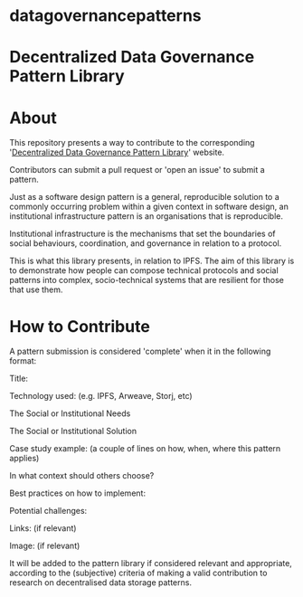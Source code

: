 # datagovernancepatterns
# Decentralized Data Governance Pattern Library

# About
This repository presents a way to contribute to the corresponding '[Decentralized Data Governance Pattern Library](https://beta.portrait.gg/0x1018c3A71997D2171E915ea89f704d9a192823EF)' website.

Contributors can submit a pull request or 'open an issue' to submit a pattern.

Just as a software design pattern is a general, reproducible solution to a commonly occurring problem within a given context in software design, an institutional infrastructure pattern is an organisations that is reproducible.

Institutional infrastructure is the mechanisms that set the boundaries of social behaviours, coordination, and governance in relation to a protocol. 

This is what this library presents, in relation to IPFS. The aim of this library is to demonstrate how people can compose technical protocols and social patterns into complex, socio-technical systems that are resilient for those that use them. 

# How to Contribute
A pattern submission is considered 'complete' when it in the following format:

Title:

Technology used: (e.g. IPFS, Arweave, Storj, etc)

The Social or Institutional Needs

The Social or Institutional Solution

Case study example: (a couple of lines on how, when, where this pattern applies)

In what context should others choose?

Best practices on how to implement:

Potential challenges:

Links: (if relevant)

Image: (if relevant)

It will be added to the pattern library if considered relevant and appropriate, according to the (subjective) criteria of making a valid contribution to research on decentralised data storage patterns.

